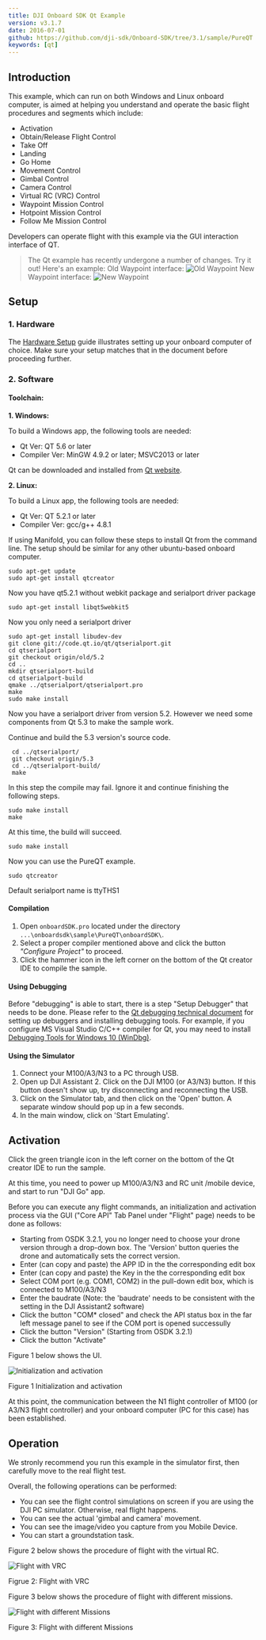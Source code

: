 ```yaml
---
title: DJI Onboard SDK Qt Example
version: v3.1.7
date: 2016-07-01
github: https://github.com/dji-sdk/Onboard-SDK/tree/3.1/sample/PureQT
keywords: [qt]
---
```


## Introduction

This example, which can run on both Windows and Linux onboard computer, is aimed at helping you understand and operate the basic flight procedures and segments which include:

* Activation
* Obtain/Release Flight Control
* Take Off 
* Landing 
* Go Home 
* Movement Control
* Gimbal Control
* Camera Control
* Virtual RC (VRC) Control
* Waypoint Mission Control
* Hotpoint Mission Control
* Follow Me Mission Control

Developers can operate flight with this example via the GUI interaction interface of QT.

 > The Qt example has recently undergone a number of changes. Try it out! Here's an example:
 > Old Waypoint interface:
 > ![Old Waypoint](../../../images/qt/Qt_waypointOld.png)
 > New Waypoint interface: 
 > ![New Waypoint](../../../images/qt/Qt_waypointNew.png)

## Setup

### 1. Hardware

The [Hardware Setup](../../../development-workflow/hardware-setup.html) guide illustrates setting up your onboard computer of choice. Make sure your setup matches that in the document before proceeding further. 

### 2. Software

#### Toolchain:

**1. Windows:**

To build a Windows app, the following tools are needed:

* Qt Ver: QT 5.6 or later
* Compiler Ver: MinGW 4.9.2 or later; MSVC2013 or later

Qt can be downloaded and installed from <a href="https://www.qt.io/" target="_blank">Qt website</a>.

**2. Linux:**

To build a Linux app, the following tools are needed:

* Qt Ver: QT 5.2.1 or later
* Compiler Ver: gcc/g++ 4.8.1

If using Manifold, you can follow these steps to install Qt from the command line. The setup should be similar for any other ubuntu-based onboard computer.

```
sudo apt-get update
sudo apt-get install qtcreator 
```

Now you have qt5.2.1 without webkit package and serialport driver package

` sudo apt-get install libqt5webkit5 `

Now you only need a serialport driver

```
sudo apt-get install libudev-dev
git clone git://code.qt.io/qt/qtserialport.git
cd qtserialport
git checkout origin/old/5.2
cd .. 
mkdir qtserialport-build 
cd qtserialport-build 
qmake ../qtserialport/qtserialport.pro 
make 
sudo make install
```
Now you have a serialport driver from version 5.2. However we need some components from Qt 5.3 to make the sample work.

Continue and build the 5.3 version's source code.

```
 cd ../qtserialport/
 git checkout origin/5.3
 cd ../qtserialport-build/
 make
```

In this step the compile may fail. Ignore it and continue finishing the following steps.

```
sudo make install
make
```

At this time, the build will succeed.

` sudo make install `

Now you can use the PureQT example.

` sudo qtcreator `

Default serialport name is ttyTHS1

#### Compilation

1. Open `onboardSDK.pro` located under the directory `...\onboardsdk\sample\PureQT\onboardSDK\`.
2. Select a proper compiler mentioned above and click the button *"Configure Project"* to proceed.
3. Click the  hammer icon in the left corner on the bottom of the Qt creator IDE to compile the sample. 

#### Using Debugging 

Before "debugging" is able to start, there is a step "Setup Debugger" that needs to be done. 
Please refer to the <a href="http://doc.qt.io/qtcreator/creator-debugging.html" target="_blank">Qt debugging technical document</a> for setting up debuggers and installing debugging tools.
For example, if you configure MS Visual Studio C/C++ compiler for Qt, you may need to install <a href="https://developer.microsoft.com/en-us/windows/hardware/windows-driver-kit" target="_blank">Debugging Tools for Windows 10 (WinDbg)</a>.

#### Using the Simulator

1. Connect your M100/A3/N3 to a PC through USB.
2. Open up DJI Assistant 2. Click on the DJI M100 (or A3/N3) button. If this button doesn't show up, try disconnecting and reconnecting the USB.
3. Click on the Simulator tab, and then click on the 'Open' button. A separate window should pop up in a few seconds.
4. In the main window, click on 'Start Emulating'.

## Activation

Click the green triangle icon in the left corner on the bottom of the Qt creator IDE to run the sample.

At this time, you need to power up M100/A3/N3 and RC unit /mobile device, and start to run "DJI Go" app.

Before you can execute any flight commands, an initialization and activation process via the GUI ("Core API" Tab Panel under "Flight" page) needs to be done as follows:

* Starting from OSDK 3.2.1, you no longer need to choose your drone version through a drop-down box. The 'Version' button queries the drone and automatically sets the correct version.
* Enter (can copy and paste) the APP ID in the the corresponding edit box
* Enter (can copy and paste) the Key in the the corresponding edit box
* Select COM port (e.g. COM1, COM2) in the pull-down edit box, which is connected to M100/A3/N3
* Enter the baudrate (Note: the 'baudrate' needs to be consistent with the setting in the DJI Assistant2 software)
* Click the button "COM* closed" and check the API status box in the far left message panel to see if the COM port is opened successully
* Click the button "Version" (Starting from OSDK 3.2.1)
* Click the button "Activate"

Figure 1 below shows the UI.

![Initialization and activation](../../../images/qt/Qt_Init_Activation.PNG)

Figure 1 Initialization and activation

At this point, the communication between the N1 flight controller of M100 (or A3/N3 flight controller) and your onboard computer (PC for this case) has been established.

## Operation

We stronly recommend you run this example in the simulator first, then carefully move to the real flight test.

Overall, the following operations can be performed:

* You can see the flight control simulations on screen if you are using the DJI PC simulator. Otherwise, real flight happens.
* You can see the actual 'gimbal and camera' movement.
* You can see the image/video you capture from you Mobile Device.
* You can start a groundstation task.

Figure 2 below shows the procedure of flight with the virtual RC.

![Flight with VRC](../../../images/qt/qtDemo1.PNG)

Figrue 2: Flight with VRC

Figure 3 below shows the procedure of flight with different missions.

![Flight with different Missions](../../../images/qt/QtDemo2.PNG)

Figure 3: Flight with different Missions
